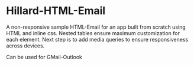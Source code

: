 # Hillard-HTML-Email 
A non-responsive sample HTML-Email for an app built from scratch using HTML and inline css. 
Nested tables ensure maximum customization for each element. Next step is to add media queries to ensure responsiveness across devices. 

Can be used for GMail-Outlook
